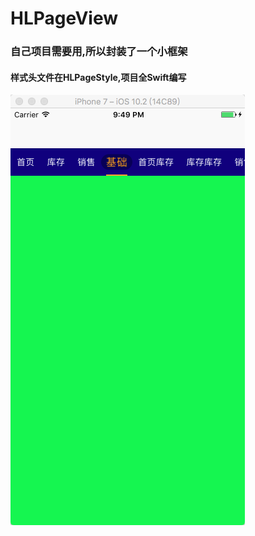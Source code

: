 # HLPageView
### 自己项目需要用,所以封装了一个小框架
#### 样式头文件在HLPageStyle,项目全Swift编写


 ![image](https://github.com/heylau/HLPageView/blob/master/HLPageView/Assets.xcassets/WX20170327-214931.imageset/WX20170327-214931.png)
